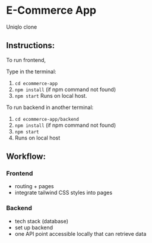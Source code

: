 # E-Commerce App
Uniqlo clone 

## Instructions:
To run frontend,
 
Type in the terminal:
 1. `cd ecommerce-app`
 2. `npm install` (if npm command not found)
 3. `npm start`
Runs on local host.

To run backend in another terminal:
1. `cd ecommerce-app/backend`
2. `npm install` (if npm command not found)
3. `npm start`
4. Runs on local host 

## Workflow:
### Frontend 
- routing + pages 
- integrate tailwind CSS styles into pages

### Backend 
- tech stack (database)
- set up backend
- one API point accessible locally that can retrieve data
